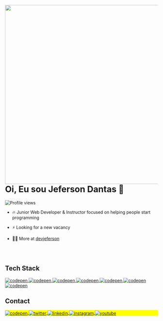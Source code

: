 <img align="right" height="590em" src="https://raw.githubusercontent.com/gist/jeferson8458/068a1183eec15a065880a82b60545573/raw/0f08f572f55fbde02be86183ea1c82ce3c026fd9/githubcard.svg" />

<h1 align="left">Oi, Eu sou Jeferson Dantas 👋</h1>

<p align="left"> <img src="https://komarev.com/ghpvc/?username=jeferson8458&color=yellow" alt="Profile views" /> </p>

- 🔥 Junior Web Developer & Instructor focused on helping people start programming 

- ⚡ Looking for a new vacancy

- 👨‍💻 More at [devjeferson](https://jefersondantas.com.br/)


  <br><br>

## Tech Stack
<a href="https://codepen.io/maykbrito" target="_blank">
  <img align="center" src="https://img.shields.io/badge/-JavaScript-05122A?style=flat&logo=javascript" alt="codepen"/>
</a>
<a href="https://codepen.io/maykbrito" target="_blank">
  <img align="center" src="https://img.shields.io/badge/-Node.js-05122A?style=flat&logo=node.js" alt="codepen"/>
</a>
<a href="https://codepen.io/maykbrito" target="_blank">
  <img align="center" src="https://img.shields.io/badge/-Html-05122A?style=flat&logo=html5" alt="codepen"/>
</a>
<a href="https://codepen.io/maykbrito" target="_blank">
  <img align="center" src="https://img.shields.io/badge/-Html-05122A?style=flat&logo=css3" alt="codepen"/>
</a>
<a href="https://codepen.io/maykbrito" target="_blank">
  <img align="center" src="https://img.shields.io/badge/-ReactJS-05122A?style=flat&logo=react" alt="codepen"/>
</a>
<a href="https://codepen.io/maykbrito" target="_blank">
  <img align="center" src="https://img.shields.io/badge/-React%20Native-05122A?style=flat&logo=react" alt="codepen"/>
</a>
<a href="https://codepen.io/maykbrito" target="_blank">
  <img align="center" src="https://img.shields.io/badge/-Git-05122A?style=flat&logo=git" alt="codepen"/>
</a>


## Contact

<p align="left" style="background:yellow">
<a href="https://codepen.io/maykbrito" target="_blank">
  <img align="center" src="https://img.shields.io/badge/-maykbrito-05122A?style=flat&logo=codepen" alt="codepen"/>
</a>
<a href="https://twitter.com/maykbrito" target="_blank">
  <img align="center" src="https://img.shields.io/badge/-maykbrito-05122A?style=flat&logo=twitter" alt="twitter"/>  
</a>
<a href="https://linkedin.com/in/maykbrito" target="_blank">
  <img align="center" src="https://img.shields.io/badge/-maykbrito-05122A?style=flat&logo=linkedin" alt="linkedin"/>
</a>
<a href="https://instagram.com/maykbrito" target="_blank">
 <img align="center" src="https://img.shields.io/badge/-maykbrito-05122A?style=flat&logo=instagram" alt="instagram"/>
</a>
<a href="https://youtube.com/maykbrito" target="_blank">
 <img align="center" src="https://img.shields.io/badge/-maykbrito-05122A?style=flat&logo=youtube" alt="youtube"/>
</a>
</p>
